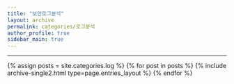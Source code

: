 ```yaml
---
title: "보안로그분석"
layout: archive
permalink: categories/로그분석
author_profile: true
sidebar_main: true
---
```


<!-- 공백이 포함되어 있는 카테고리 이름의 경우 site.categories.['a b c'] 이런식으로! -->

***

{% assign posts = site.categories.log %}
{% for post in posts %} {% include archive-single2.html type=page.entries_layout %} {% endfor %}